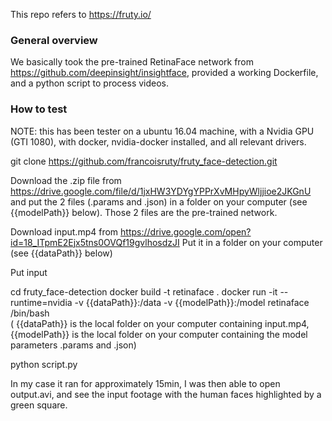 This repo refers to https://fruty.io/

### General overview

We basically took the pre-trained RetinaFace network from https://github.com/deepinsight/insightface,
provided a working Dockerfile, and a python script to process videos.

### How to test

NOTE: this has been tester on a ubuntu 16.04 machine, with a Nvidia GPU (GTI 1080), with docker, nvidia-docker installed, and all relevant drivers.

git clone https://github.com/francoisruty/fruty_face-detection.git

Download the .zip file from https://drive.google.com/file/d/1jxHW3YDYgYPPrXvMHpyWljjioe2JKGnU
and put the 2 files (.params and .json) in a folder on your computer (see {{modelPath}} below).
Those 2 files are the pre-trained network.

Download input.mp4 from https://drive.google.com/open?id=18_ITpmE2Ejx5tns0OVQf19gvlhosdzJI
Put it in a folder on your computer (see {{dataPath}} below)

Put input

cd fruty_face-detection
docker build -t retinaface .
docker run -it --runtime=nvidia -v {{dataPath}}:/data -v {{modelPath}}:/model retinaface /bin/bash    
( {{dataPath}} is the local folder on your computer containing input.mp4, {{modelPath}} is the local folder on your computer containing the model parameters .params and .json)

python script.py

In my case it ran for approximately 15min, I was then able to open output.avi, and see the input footage with the human faces highlighted by a green square.

